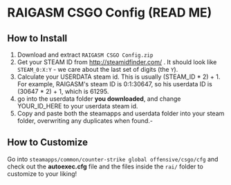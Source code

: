 # RAIGASM CSGO Config (READ ME)
## How to Install

1. Download and extract `RAIGASM CSGO Config.zip`
2. Get your STEAM ID from http://steamidfinder.com/ . It should look like `STEAM_0:X:Y` - we care about the last set of digits (the `Y`).
3. Calculate your USERDATA steam id. This is usually (STEAM_ID * 2) + 1. For example, RAIGASM's steam ID is 0:1:30647, so his userdata ID is (30647 * 2) + 1, which is 61295.
4. go into the userdata folder **you downloaded**, and change YOUR_ID_HERE to your userdata steam id.
5. Copy and paste both the steamapps and userdata folder into your steam folder, overwriting any duplicates when found.-


## How to Customize

Go into `steamapps/common/counter-strike global offensive/csgo/cfg` and check out the **autoexec.cfg** file and the files inside the `rai/` folder to customize to your liking!
